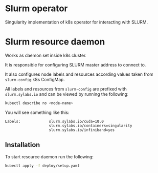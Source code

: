 # Slurm operator
Singularity implementation of k8s operator for interacting with SLURM.

# Slurm resource daemon

Works as daemon set inside k8s cluster.

It is responsible for configuring SLURM master address to connect to.

It also configures node labels and resources according values taken from `slurm-config` k8s ConfigMap.

All labels and resources from `slurm-config` are prefixed with `slurm.sylabs.io` and can be viewed
by running the following:

```bash
kubectl describe no <node-name>
``` 

You will see something like this:

```text
Labels:             slurm.sylabs.io/cuda=10.0
                    slurm.sylabs.io/containers=singularity
                    slurm.sylabs.io/infiniband=yes
```


## Installation

To start resource daemon run the following:
 
```bash
kubectl apply -f deploy/setup.yaml
``` 


